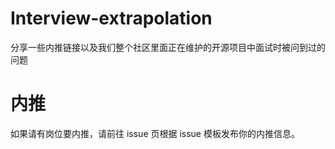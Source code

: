 # Interview-extrapolation

分享一些内推链接以及我们整个社区里面正在维护的开源项目中面试时被问到过的问题

# 内推

如果请有岗位要内推，请前往 issue 页根据 issue 模板发布你的内推信息。


